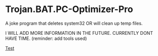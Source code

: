 # Trojan.BAT.PC-Optimizer-Pro
A joke program that deletes system32 OR will clean up temp files.


I WILL ADD MORE INFORMATION IN THE FUTURE. CURRENTLY DONT HAVE TIME.
(reminder: add tools used)

[Test](https://github.com/CaptainChicky/Tools-used-in-PC-Optimizer-Pro)
